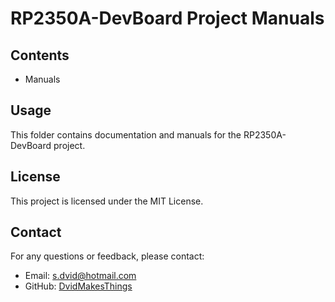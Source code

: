 # RP2350A-DevBoard Project Manuals

## Contents
- Manuals

## Usage
This folder contains documentation and manuals for the RP2350A-DevBoard project.

## License
This project is licensed under the MIT License.

## Contact
For any questions or feedback, please contact:
- Email: [s.dvid@hotmail.com](mailto:s.dvid@hotmail.com)
- GitHub: [DvidMakesThings](https://github.com/DvidMakesThings)